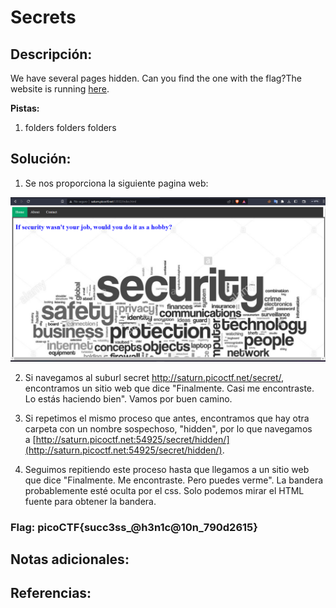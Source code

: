 # Secrets

## Descripción: 
We have several pages hidden. Can you find the one with the flag?The website is running [here](http://saturn.picoctf.net:53932/).

**Pistas:**
1. folders folders folders

## Solución:
1. Se nos proporciona la siguiente pagina web:

![Pasted image 20230427124243](Pasted%20image%2020230427124243.png)

2. Si navegamos al suburl secret http://saturn.picoctf.net/secret/, encontramos un sitio web que dice "Finalmente. Casi me encontraste. Lo estás haciendo bien". Vamos por buen camino.

3.  Si repetimos el mismo proceso que antes, encontramos que hay otra carpeta con un nombre sospechoso, "hidden", por lo que navegamos a [http://saturn.picoctf.net:54925/secret/hidden/](http://saturn.picoctf.net:54925/secret/hidden/).

4. Seguimos repitiendo este proceso hasta que llegamos a un sitio web que dice "Finalmente. Me encontraste. Pero puedes verme". La bandera probablemente esté oculta por el css. Solo podemos mirar el HTML fuente para obtener la bandera.

### Flag: picoCTF{succ3ss_@h3n1c@10n_790d2615}

## Notas adicionales:

## Referencias: